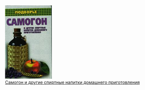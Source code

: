 ![](Самогон%20и%20другие%20спиртные%20напитки%20домашнего%20приготовления.jpg)  
[Самогон и другие спиртные напитки домашнего приготовления](Самогон%20и%20другие%20спиртные%20напитки%20домашнего%20приготовления.md)
